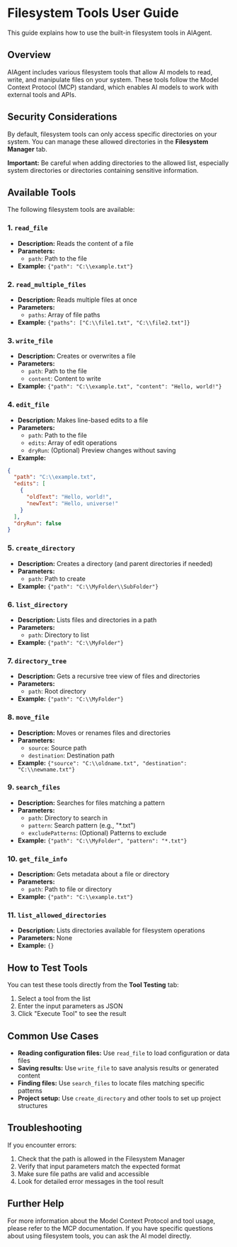 # Filesystem Tools User Guide

This guide explains how to use the built-in filesystem tools in AIAgent.

## Overview

AIAgent includes various filesystem tools that allow AI models to read, write, and manipulate files on your system. These tools follow the Model Context Protocol (MCP) standard, which enables AI models to work with external tools and APIs.

## Security Considerations

By default, filesystem tools can only access specific directories on your system. You can manage these allowed directories in the **Filesystem Manager** tab.

**Important:** Be careful when adding directories to the allowed list, especially system directories or directories containing sensitive information.

## Available Tools

The following filesystem tools are available:

### 1. `read_file`
- **Description:** Reads the content of a file
- **Parameters:**
  - `path`: Path to the file
- **Example:** `{"path": "C:\\example.txt"}`

### 2. `read_multiple_files`
- **Description:** Reads multiple files at once
- **Parameters:**
  - `paths`: Array of file paths
- **Example:** `{"paths": ["C:\\file1.txt", "C:\\file2.txt"]}`

### 3. `write_file`
- **Description:** Creates or overwrites a file
- **Parameters:**
  - `path`: Path to the file
  - `content`: Content to write
- **Example:** `{"path": "C:\\example.txt", "content": "Hello, world!"}`

### 4. `edit_file`
- **Description:** Makes line-based edits to a file
- **Parameters:**
  - `path`: Path to the file
  - `edits`: Array of edit operations
  - `dryRun`: (Optional) Preview changes without saving
- **Example:**
```json
{
  "path": "C:\\example.txt",
  "edits": [
    {
      "oldText": "Hello, world!",
      "newText": "Hello, universe!"
    }
  ],
  "dryRun": false
}
```

### 5. `create_directory`
- **Description:** Creates a directory (and parent directories if needed)
- **Parameters:**
  - `path`: Path to create
- **Example:** `{"path": "C:\\MyFolder\\SubFolder"}`

### 6. `list_directory`
- **Description:** Lists files and directories in a path
- **Parameters:**
  - `path`: Directory to list
- **Example:** `{"path": "C:\\MyFolder"}`

### 7. `directory_tree`
- **Description:** Gets a recursive tree view of files and directories
- **Parameters:**
  - `path`: Root directory
- **Example:** `{"path": "C:\\MyFolder"}`

### 8. `move_file`
- **Description:** Moves or renames files and directories
- **Parameters:**
  - `source`: Source path
  - `destination`: Destination path
- **Example:** `{"source": "C:\\oldname.txt", "destination": "C:\\newname.txt"}`

### 9. `search_files`
- **Description:** Searches for files matching a pattern
- **Parameters:**
  - `path`: Directory to search in
  - `pattern`: Search pattern (e.g., "*.txt")
  - `excludePatterns`: (Optional) Patterns to exclude
- **Example:** `{"path": "C:\\MyFolder", "pattern": "*.txt"}`

### 10. `get_file_info`
- **Description:** Gets metadata about a file or directory
- **Parameters:**
  - `path`: Path to file or directory
- **Example:** `{"path": "C:\\example.txt"}`

### 11. `list_allowed_directories`
- **Description:** Lists directories available for filesystem operations
- **Parameters:** None
- **Example:** `{}`

## How to Test Tools

You can test these tools directly from the **Tool Testing** tab:

1. Select a tool from the list
2. Enter the input parameters as JSON
3. Click "Execute Tool" to see the result

## Common Use Cases

- **Reading configuration files:** Use `read_file` to load configuration or data files
- **Saving results:** Use `write_file` to save analysis results or generated content
- **Finding files:** Use `search_files` to locate files matching specific patterns
- **Project setup:** Use `create_directory` and other tools to set up project structures

## Troubleshooting

If you encounter errors:

1. Check that the path is allowed in the Filesystem Manager
2. Verify that input parameters match the expected format
3. Make sure file paths are valid and accessible
4. Look for detailed error messages in the tool result

## Further Help

For more information about the Model Context Protocol and tool usage, please refer to the MCP documentation. If you have specific questions about using filesystem tools, you can ask the AI model directly.

